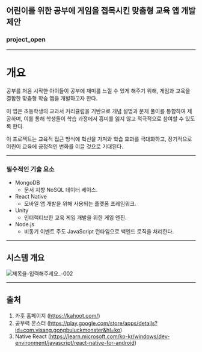## 어린이를 위한 공부에 게임을 접목시킨 맞춤형 교육 앱 개발 제안
### project_open
***
# 개요

공부를 처음 시작한 아이들이 공부에 재미를 느낄 수 있게 해주기 위해, 
게임과 교육을 결합한 맞춤형 학습 앱을 개발하고자 한다. 

이 앱은 초등학생의 교과서 커리큘럼을 기반으로 개념 설명과 문제 풀이를 통합하여 제공하며, 
이를 통해 학생들이 학습 과정에서 흥미를 잃지 않고 적극적으로 참여할 수 있도록 한다. 

이 프로젝트는 교육적 접근 방식에 혁신을 가져와 학습 효과를 극대화하고, 장기적으로 어린이 교육에 긍정적인 변화를 이끌 것으로 기대된다.

***
### 필수적인 기술 요소
* MongoDB
  * 문서 지향 NoSQL 데이터 베이스.
* React Native
  * 모바일 앱 개발을 위해 사용되는 플랫폼 프레임워크.
* Unity
  * 인터랙티브한 교육 게임 개발을 위한 게임 엔진.
* Node.js
  * 비동기 이벤트 주도 JavaScript 런타임으로 백엔드 로직을 처리한다. 

***
## 시스템 개요 

![제목을-입력해주세요_-002](https://github.com/user-attachments/assets/e6e42e68-fb8c-4988-82bf-71a20d550c7a)




***
## 출처
1. 카훗 홈페이지
   (https://kahoot.com/)
3. 공부력 몬스터
   (https://play.google.com/store/apps/details?id=com.visang.gongbuluckmonster&hl=ko)
5. Native React
   (https://learn.microsoft.com/ko-kr/windows/dev-environment/javascript/react-native-for-android)


